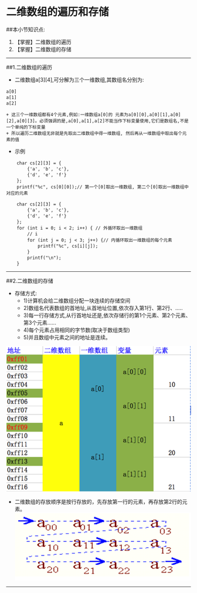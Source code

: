 # 二维数组的遍历和存储
##本小节知识点:
1. 【掌握】二维数组的遍历
2. 【掌握】二维数组的存储

---


##1.二维数组的遍历
- 二维数组a[3][4],可分解为三个一维数组,其数组名分别为:
```
a[0]
a[1]
a[2]
```
    + 这三个一维数组都有4个元素,例如:一维数组a[0]的 元素为a[0][0],a[0][1],a[0][2],a[0][3]。必须强调的是,a[0],a[1],a[2]不能当作下标变量使用,它们是数组名,不是一个单纯的下标变量
    + 所以遍历二维数组无非就是先取出二维数组中得一维数组, 然后再从一维数组中取出每个元素的值

- 示例
```
    char cs[2][3] = {
        {'a', 'b', 'c'},
        {'d', 'e', 'f'}
    };
    printf("%c", cs[0][0]);// 第一个[0]取出一维数组, 第二个[0]取出一维数组中对应的元素
```
```
    char cs[2][3] = {
        {'a', 'b', 'c'},
        {'d', 'e', 'f'}
    };
    for (int i = 0; i < 2; i++) { // 外循环取出一维数组
        // i
        for (int j = 0; j < 3; j++) {// 内循环取出一维数组的每个元素
            printf("%c", cs[i][j]);
        }
        printf("\n");
    }
```
---

##2.二维数组的存储
- 存储方式:
    + 1)计算机会给二维数组分配一块连续的存储空间
    + 2)数组名代表数组的首地址,从首地址位置,依次存入第1行、第2行、.....
    + 3)每一行存储方式,从行首地址还是,依次存储行的第1个元素、第2个元素、第3个元素......
    + 4)每个元素占用相同的字节数(取决于数组类型)
    + 5)并且数组中元素之间的地址是连续。

![](./images/ewszcc2.png)


- 二维数组的存放顺序是按行存放的，先存放第一行的元素，再存放第2行的元素。
![](./images/ewszcc.png)

---
